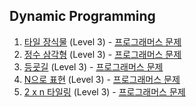## Dynamic Programming

1. [타일 장식물](https://github.com/dataminegames/Algorithm_Study/blob/master/DynamicProgramming/dp_01.py) (Level 3) - [프로그래머스 문제](https://programmers.co.kr/learn/courses/30/lessons/43104)
2. [정수 삼각형](https://github.com/dataminegames/Algorithm_Study/blob/master/DynamicProgramming/dp_02.py) (Level 3) - [프로그래머스 문제](https://programmers.co.kr/learn/courses/30/lessons/43105)
3. [등굣길](https://github.com/dataminegames/Algorithm_Study/blob/master/DynamicProgramming/dp_03.py) (Level 3) - [프로그래머스 문제](https://programmers.co.kr/learn/courses/30/lessons/42898)
4. [N으로 표현](https://github.com/dataminegames/Algorithm_Study/blob/master/DynamicProgramming/dp_03.py) (Level 3) - [프로그래머스 문제](https://programmers.co.kr/learn/courses/30/lessons/42895)
6. [2 x n 타일링](https://github.com/dataminegames/Algorithm_Study/blob/master/DynamicProgramming/dp_06.py) (Level 3) - [프로그래머스 문제](https://programmers.co.kr/learn/courses/30/lessons/12900)
